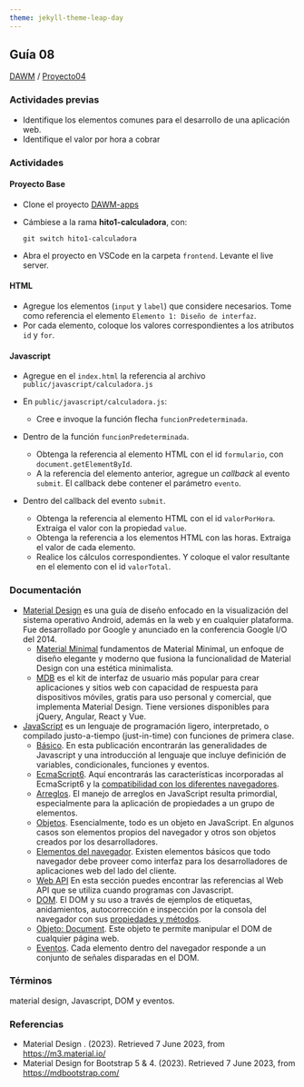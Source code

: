 ```yaml
---
theme: jekyll-theme-leap-day
---
```


## Guía 08

[DAWM](/DAWM/) / [Proyecto04](/DAWM/proyectos/2023/proyecto04)

### Actividades previas

* Identifique los elementos comunes para el desarrollo de una aplicación web.
* Identifique el valor por hora a cobrar

### Actividades

#### Proyecto Base

* Clone el proyecto [DAWM-apps](https://github.com/DAWMFIEC/DAWM-apps)
* Cámbiese a la rama **hito1-calculadora**, con:

  ```
  git switch hito1-calculadora 
  ```

* Abra el proyecto en VSCode en la carpeta `frontend`. Levante el live server.

#### HTML

* Agregue los elementos (`input` y `label`) que considere necesarios. Tome como referencia el elemento `Elemento 1: Diseño de interfaz`.
* Por cada elemento, coloque los valores correspondientes a los atributos `id` y `for`.

#### Javascript

* Agregue en el `index.html` la referencia al archivo `public/javascript/calculadora.js`
* En `public/javascript/calculadora.js`:
  - Cree e invoque la función flecha `funcionPredeterminada`.

* Dentro de la función `funcionPredeterminada`.  
  - Obtenga la referencia al elemento HTML con el id `formulario`, con `document.getElementById`.
  -  A la referencia del elemento anterior, agregue un _callback_ al evento `submit`. El callback debe contener el parámetro `evento`.

* Dentro del callback del evento `submit`.
  - Obtenga la referencia al elemento HTML con el id `valorPorHora`. Extraiga el valor con la propiedad `value`.
  - Obtenga la referencia a los elementos HTML con las horas. Extraiga el valor de cada elemento.
  - Realice los cálculos correspondientes. Y coloque el valor resultante en el elemento con el id `valorTotal`.


### Documentación

* [Material Design](https://material.io/design) es una guía de diseño enfocado en la visualización del sistema operativo Android, además en la web y en cualquier plataforma. Fue desarrollado por Google y anunciado en la conferencia Google I/O del 2014.
  - [Material Minimal](https://material-minimal.com/) fundamentos de Material Minimal, un enfoque de diseño elegante y moderno que fusiona la funcionalidad de Material Design con una estética minimalista.
  - [MDB](https://mdbootstrap.com/docs/standard/getting-started/installation/) es el kit de interfaz de usuario más popular para crear aplicaciones y sitios web con capacidad de respuesta para dispositivos móviles, gratis para uso personal y comercial, que implementa Material Design. Tiene versiones disponibles para jQuery, Angular, React y Vue.
* [JavaScript](https://developer.mozilla.org/es/docs/Web/JavaScript)  es un lenguaje de programación ligero, interpretado, o compilado justo-a-tiempo (just-in-time) con funciones de primera clase.
  - [Básico](https://developer.mozilla.org/es/docs/Learn/Getting_started_with_the_web/JavaScript_basics). En esta publicación encontrarán las generalidades de Javascript y una introducción al lenguaje que incluye definición de variables, condicionales, funciones y eventos.
  - [EcmaScript6](http://es6-features.org/#). Aquí encontrarás las características incorporadas al EcmaScript6 y la [compatibilidad con los diferentes navegadores](http://kangax.github.io/compat-table/es6/). 
  - [Arreglos](https://developer.mozilla.org/es/docs/Web/JavaScript/Referencia/Objetos_globales/Array). El manejo de arreglos en JavaScript resulta primordial, especialmente para la aplicación de propiedades a un grupo de elementos.
  - [Objetos](https://developer.mozilla.org/es/docs/Web/JavaScript/Guide/Trabajando_con_objectos). Esencialmente, todo es un objeto en JavaScript. En algunos casos son elementos propios del navegador y otros son objetos creados por los desarrolladores.
  - [Elementos del navegador](https://javascript.info/browser-environment). Existen elementos básicos que todo navegador debe proveer como interfaz para los desarrolladores de aplicaciones web del lado del cliente.
  - [Web API](https://developer.mozilla.org/es/docs/Web/API) En esta sección puedes encontrar las referencias al Web API que se utiliza cuando programas con Javascript.
  - [DOM](https://javascript.info/dom-nodes). El DOM y su uso a través de ejemplos de etiquetas, anidamientos, autocorrección e inspección por la consola del navegador con sus [propiedades y métodos](https://developer.mozilla.org/es/docs/Web/API/Document).
  - [Objeto: Document](https://javascript.info/dom-navigation). Este objeto te permite manipular el DOM de cualquier página web.
  - [Eventos](https://javascript.info/events). Cada elemento dentro del navegador responde a un conjunto de señales disparadas en el DOM.

### Términos

material design, Javascript, DOM y eventos.

### Referencias

* Material Design . (2023). Retrieved 7 June 2023, from https://m3.material.io/
* Material Design for Bootstrap 5 & 4. (2023). Retrieved 7 June 2023, from https://mdbootstrap.com/